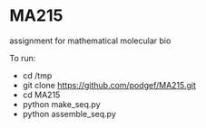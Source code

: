 MA215
=====

assignment for mathematical molecular bio

To run:
  *  cd /tmp
  *  git clone https://github.com/podgef/MA215.git
  *  cd MA215
  *  python make_seq.py
  *  python assemble_seq.py
